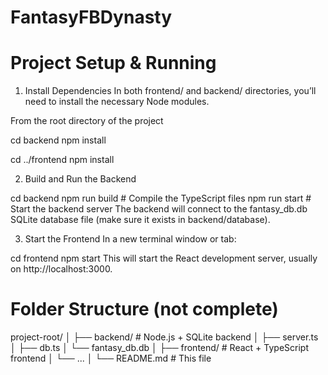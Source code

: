 # FantasyFBDynasty

# Project Setup & Running
1. Install Dependencies
In both frontend/ and backend/ directories, you’ll need to install the necessary Node modules.

From the root directory of the project

cd backend
npm install

cd ../frontend
npm install

2. Build and Run the Backend

cd backend
npm run build    # Compile the TypeScript files
npm run start    # Start the backend server
The backend will connect to the fantasy_db.db SQLite database file (make sure it exists in backend/database).

3. Start the Frontend
In a new terminal window or tab:

cd frontend
npm start
This will start the React development server, usually on http://localhost:3000.

# Folder Structure (not complete)
project-root/
│
├── backend/       # Node.js + SQLite backend
│   ├── server.ts
│   ├── db.ts
│   └── fantasy_db.db
│
├── frontend/      # React + TypeScript frontend
│   └── ...
│
└── README.md      # This file
